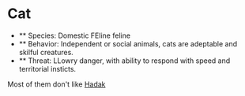 # Cat
- ** Species: Domestic FEline feline
- ** Behavior: Independent or social animals, cats are adeptable and skilful creatures.
- ** Threat: LLowry danger, with ability to respond with speed and territorial insticts.

Most of them don't like [Hadak](dnd5e/30-39%20People/Hadak.md)
